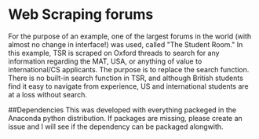 # Web Scraping forums

For the purpose of an example, one of the largest forums in the world (with almost no change in interface!) was used, called "The Student Room."
In this example, TSR is scraped on Oxford threads to search for any information regarding the MAT, USA, or anything of value to international/CS applicants.
The purpose is to replace the search function. There is no built-in search function in TSR, and although British students find it easy to navigate from experience, US and international students are at a loss without search.

##Dependencies
This was developed with everything packeged in the Anaconda python distribution. If packages are missing, please create an issue and I will see if the dependency can be packaged alongwith.

